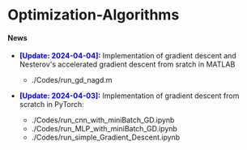 # Optimization-Algorithms

#### News

* <font color="blue" >**[Update: 2024-04-04]:**</font> Implementation of gradient descent and Nesterov's accelerated gradient descent from sratch in MATLAB
  * ./Codes/run_gd_nagd.m

* <font color="blue" >**[Update: 2024-04-03]:**</font> Implementation of gradient descent from scratch in PyTorch:
  * ./Codes/run_cnn_with_miniBatch_GD.ipynb
  * ./Codes/run_MLP_with_miniBatch_GD.ipynb
  * ./Codes/run_simple_Gradient_Descent.ipynb
